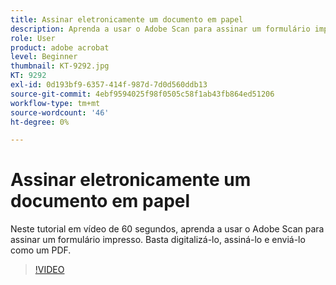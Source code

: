 ```yaml
---
title: Assinar eletronicamente um documento em papel
description: Aprenda a usar o Adobe Scan para assinar um formulário impresso
role: User
product: adobe acrobat
level: Beginner
thumbnail: KT-9292.jpg
KT: 9292
exl-id: 0d193bf9-6357-414f-987d-7d0d560ddb13
source-git-commit: 4ebf9594025f98f0505c58f1ab43fb864ed51206
workflow-type: tm+mt
source-wordcount: '46'
ht-degree: 0%

---
```


# Assinar eletronicamente um documento em papel

Neste tutorial em vídeo de 60 segundos, aprenda a usar o Adobe Scan para assinar um formulário impresso. Basta digitalizá-lo, assiná-lo e enviá-lo como um PDF.

>[!VIDEO](https://video.tv.adobe.com/v/338331?quality=12&learn=on&hidetitle=true)
